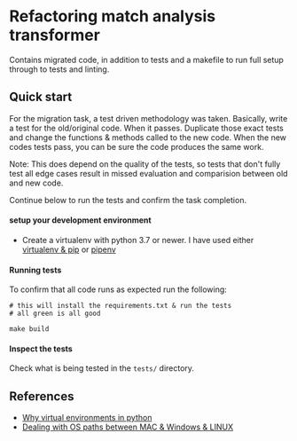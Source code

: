 # Refactoring match analysis transformer

Contains migrated code, in addition to tests and a makefile to run full setup through to tests and linting.



## Quick start

For the migration task, a test driven methodology was taken. Basically, write a test for the old/original code. When it passes.
Duplicate those exact tests and change the functions & methods called to the new code. When the new codes tests pass, you can be sure the code produces the same work.

Note: This does depend on the quality of the tests, so tests that don't fully test all edge cases result in missed evaluation and comparision between old and new code.

Continue below to run the tests and confirm the task completion.

#### setup your development environment

- Create a virtualenv with python 3.7 or newer. I have used either [virtualenv & pip](https://virtualenv.pypa.io/en/latest/installation.html) or [pipenv](https://docs.python-guide.org/dev/virtualenvs/)

#### Running tests

To confirm that all code runs as expected run the following:

```
# this will install the requirements.txt & run the tests
# all green is all good

make build

```

#### Inspect the tests

Check what is being tested in the `tests/` directory.

## References

- [Why virtual environments in python](https://realpython.com/python-virtual-environments-a-primer/)
- [Dealing with OS paths between MAC & Windows & LINUX](https://medium.com/@ageitgey/python-3-quick-tip-the-easy-way-to-deal-with-file-paths-on-windows-mac-and-linux-11a072b58d5f)
